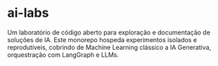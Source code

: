 # ai-labs
Um laboratório de código aberto para exploração e documentação de soluções de IA. Este monorepo hospeda experimentos isolados e reprodutíveis, cobrindo de Machine Learning clássico a IA Generativa, orquestração com LangGraph e LLMs.
